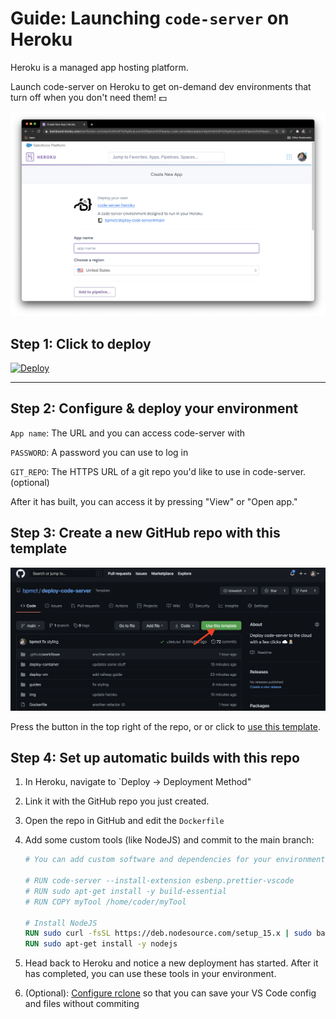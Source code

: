 # Guide: Launching `code-server` on Heroku

Heroku is a managed app hosting platform.

Launch code-server on Heroku to get on-demand dev environments that turn off when you don't need them! 💵

![code-server and Heroku](../img/heroku-app-create.png)

## Step 1: Click to deploy

[![Deploy](https://www.herokucdn.com/deploy/button.svg)](https://heroku.com/deploy?template=https://github.com/urigat/deploy-code-server/tree/uri/code-server-v2)

---

## Step 2: Configure & deploy your environment

`App name`: The URL and you can access code-server with

`PASSWORD`: A password you can use to log in

`GIT_REPO`: The HTTPS URL of a git repo you'd like to use in code-server. (optional)

After it has built, you can access it by pressing "View" or "Open app."

## Step 3: Create a new GitHub repo with this template

<img src="../img/modify-github-template.png" alt="Modify GitHub template" width="600" />

Press the button in the top right of the repo, or or click to [use this template](https://github.com/bpmct/deploy-code-server/generate).

## Step 4: Set up automatic builds with this repo

1. In Heroku, navigate to `Deploy -> Deployment Method"
1. Link it with the GitHub repo you just created.
1. Open the repo in GitHub and edit the `Dockerfile`
1. Add some custom tools (like NodeJS) and commit to the main branch:

   ```Dockerfile
   # You can add custom software and dependencies for your environment here. Some examples:

   # RUN code-server --install-extension esbenp.prettier-vscode
   # RUN sudo apt-get install -y build-essential
   # RUN COPY myTool /home/coder/myTool

   # Install NodeJS
   RUN sudo curl -fsSL https://deb.nodesource.com/setup_15.x | sudo bash -
   RUN sudo apt-get install -y nodejs
   ```

1. Head back to Heroku and notice a new deployment has started. After it has completed, you can use these tools in your environment.

1. (Optional): [Configure rclone](https://github.com/cdr/deploy-code-server/tree/main/deploy-container#-persist-your-filesystem-with-rclone) so that you can save your VS Code config and files without commiting
